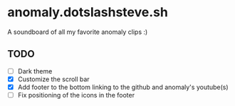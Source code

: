 # anomaly.dotslashsteve.sh
A soundboard of all my favorite anomaly clips :)


## TODO
- [ ] Dark theme
- [X] Customize the scroll bar
- [X] Add footer to the bottom linking to the github and anomaly's youtube(s)
- [ ] Fix positioning of the icons in the footer

